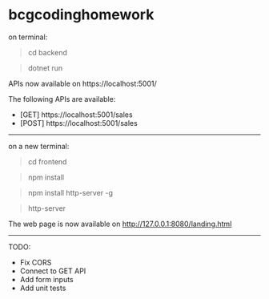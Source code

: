 # bcgcodinghomework

on terminal: 
> cd backend

> dotnet run

APIs now available on https://localhost:5001/

The following APIs are available:

* [GET] https://localhost:5001/sales
* [POST] https://localhost:5001/sales

-----

on a new terminal:
> cd frontend

> npm install

> npm install http-server -g

> http-server

The web page is now available on http://127.0.0.1:8080/landing.html

------

TODO:
* Fix CORS
* Connect to GET API
* Add form inputs
* Add unit tests